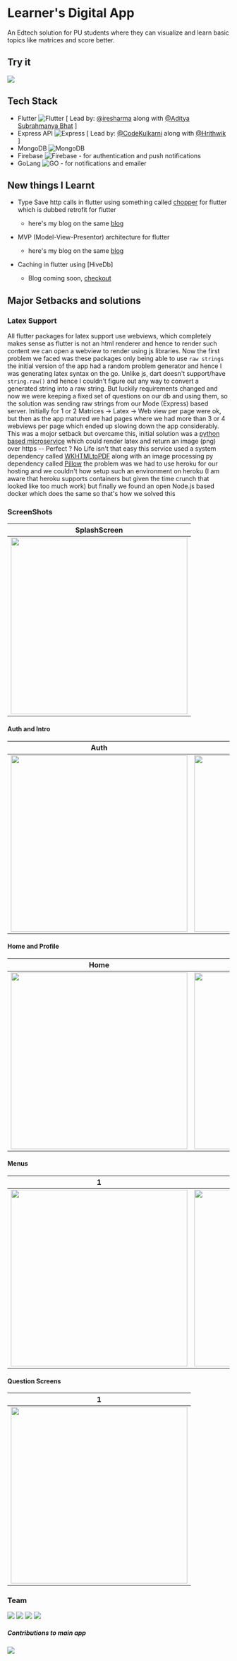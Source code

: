 # Learner's Digital App

An Edtech solution for PU students where they can visualize and learn basic topics like matrices and score better.

## Try it

<a href="https://play.google.com/store/apps/details?id=com.learners.digital"><img src="https://lh3.googleusercontent.com/cjsqrWQKJQp9RFO7-hJ9AfpKzbUb_Y84vXfjlP0iRHBvladwAfXih984olktDhPnFqyZ0nu9A5jvFwOEQPXzv7hr3ce3QVsLN8kQ2Ao=s0"></a>

## Tech Stack

- Flutter ![Flutter](https://img.shields.io/badge/-Flutter-2AB7F6?style=flat-square&logo=Flutter) [ Lead by: [@iresharma](https://github.com/iresharma) along with [@Aditya Subrahmanya Bhat](https://github.com/AdityaSubrahmanyaBhat) ]
- Express API ![Express](https://img.shields.io/badge/-Express-black?style=flat-square&logo=Node.js) [ Lead by: [@CodeKulkarni](https://github.com/sgkul2000) along with [@Hrithwik](https://github.com/hrithwikbharadwaj) ]
- MongoDB ![MongoDB](https://img.shields.io/badge/-MongoDB-black?style=flat-square&logo=mongodb)
- Firebase ![Firebase](https://img.shields.io/badge/-Firebase-00599C?style=flat-square&logo=Firebase) - for authentication and push notifications
- GoLang ![GO](https://img.shields.io/badge/-GO-black?style=flat-square&logo=Go) - for notifications and emailer

## New things I Learnt

- Type Save http calls in flutter using something called [chopper]() for flutter which is dubbed retrofit for flutter
  - here's my blog on the same [blog](https://watchireshstruggle.hashnode.dev/chopper-flutter)

- MVP (Model-View-Presentor) architecture for flutter
  - here's my blog on the same [blog](https://watchireshstruggle.hashnode.dev/mvpflutter)

- Caching in flutter using [HiveDb]
  - Blog coming soon, [checkout](https://watchireshstruggle.hashnode.dev)

## Major Setbacks and solutions

### Latex Support

All flutter packages for latex support use webviews, which completely makes sense as flutter is not an html renderer and hence to render such content we can open a webview to render using js libraries. Now the first problem we faced was these packages only being able to use `raw strings` the initial version of the app had a random problem generator and hence I was generating latex syntax on the go. Unlike js, dart doesn't support/have `string.raw()` and hence I couldn't figure out any way to convert a generated string into a raw string. But luckily requirements changed and now we were keeping a fixed set of questions on our db and using them, so the solution was sending raw strings from our Mode (Express) based server. Initially for 1 or 2 Matrices -> Latex -> Web view per page were ok, but then as the app matured we had pages where we had more than 3 or 4 webviews per page which ended up slowing down the app considerably. This was a mojor setback but overcame this, initial solution was a [python based microservice](https://github.com/iresharma/latexMicroService) which could render latex and return an image (png) over https -- Perfect ? No Life isn't that easy this service used a system dependency called [WKHTMLtoPDF](https://wkhtmltopdf.org) along with an image processing py dependency called [Pillow](https://pypi.org/project/Pillow/) the problem was we had to use heroku for our hosting and we couldn't how setup such an environment on heroku (I am aware that heroku supports containers but given the time crunch that looked like too much work) but finally we found an open Node.js based docker which does the same so that's how we solved this

### ScreenShots

| SplashScreen |
|--------------|
| <img src="./assets/splash.jpeg" height="400px"> |

#### Auth and Intro

| Auth | Intro |
|---|---|
| <img src="./assets/signUp.jpeg" height="400px"> | <img src="./assets/intro.jpeg" height="400px"> |

#### Home and Profile

| Home | Profile |
|---|---|
| <img src="./assets/Home.jpeg" height="400px"> | <img src="./assets/profile.jpeg" height="400px"> |

#### Menus

| 1 | 2 |
|---|---|
| <img src="./assets/skills.jpeg" height="400px"> | <img src="./assets/assess.jpeg" height="400px"> | 

#### Question Screens


| 1 |
|--------------|
| <img src="./assets/addition.jpeg" height="400px"> |



### Team 

<img src="https://github-readme-stats.vercel.app/api?username=iresharma&show_icons=true&line_height=40&count_private=true&theme=midnight-purple">

<img src="https://github-readme-stats.vercel.app/api?username=sgkul2000&show_icons=true&line_height=40&count_private=true&theme=midnight-purple">

<img src="https://github-readme-stats.vercel.app/api?username=hrithwikbharadwaj&show_icons=true&line_height=40&count_private=true&theme=midnight-purple">

<img src="https://github-readme-stats.vercel.app/api?username=AdityaSubrahmanyaBhat&show_icons=true&line_height=40&count_private=true&theme=midnight-purple">

##### Contributions to main app

<img src="./assets/contri.png">